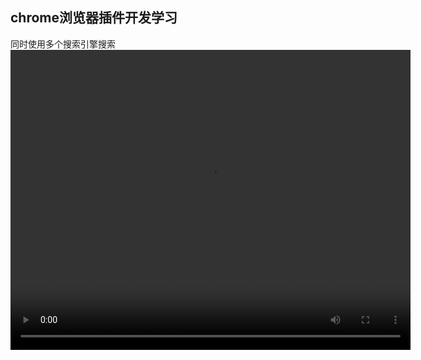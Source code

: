 ## chrome浏览器插件开发学习
同时使用多个搜索引擎搜索
<video width="640" height="480" controls>
  <source src="static/show.mov" type="video/quciktime">
  Your browser does not support the video tag.
</video>